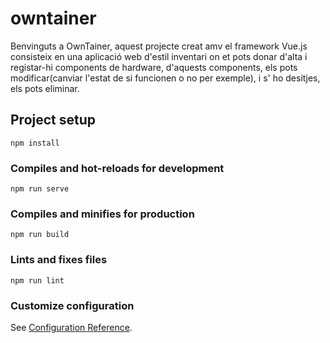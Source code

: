 # owntainer
Benvinguts a OwnTainer, aquest projecte creat amv el framework Vue.js consisteix en una aplicació web d'estil inventari on et pots donar d'alta i registar-hi components de hardware, d'aquests components, els pots modificar(canviar l'estat de si funcionen o no per exemple), i s' ho desitjes, els pots eliminar.
## Project setup
```
npm install
```

### Compiles and hot-reloads for development
```
npm run serve
```

### Compiles and minifies for production
```
npm run build
```

### Lints and fixes files
```
npm run lint
```

### Customize configuration
See [Configuration Reference](https://cli.vuejs.org/config/).
